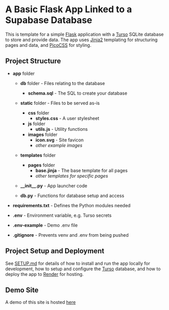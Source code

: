 # A Basic Flask App Linked to a Supabase Database

This is template for a simple [Flask](https://flask.palletsprojects.com) application with a [Turso](https://turso.tech/) SQLite database to store and provide data. The app uses [Jinja2](https://jinja.palletsprojects.com/templates/) templating for structuring pages and data, and [PicoCSS](https://picocss.com/) for styling.

## Project Structure

- **app** folder
    - **db** folder - Files relating to the database
        - **schema.sql** - The SQL to create your database
    - **static** folder - Files to be served as-is
        - **css** folder
            - **styles.css** - A user stylesheet
        - **js** folder
            - **utils.js** - Utility functions
        - **images** folder
            - **icon.svg** - Site favicon
            - *other example images*
    - **templates** folder
        - **pages** folder
            - **base.jinja** - The base template for all pages
            - *other templates for specific pages*

    - **\_\_init__.py** - App launcher code
    - **db.py** - Functions for database setup and access

- **requirements.txt** - Defines the Python modules needed

- **.env** - Environment variable, e.g. Turso secrets
- **.env-example** - Demo .env file
- **.gitignore** - Prevents venv and .env from being pushed


## Project Setup and Deployment

See [SETUP.md](SETUP.md) for details of how to install and run the app locally for development, how to setup and configure the [Turso](https://turso.tech/) database, and how to deploy the app to [Render](https://render.com/) for hosting.

## Demo Site

A demo of this site is hosted [here](https://flask-turso-basic-app-setup.onrender.com)

